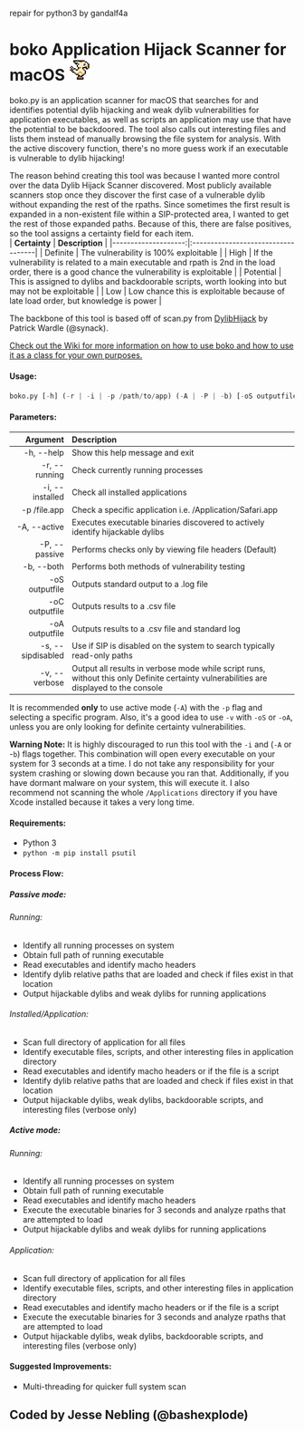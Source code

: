 repair for python3 by gandalf4a

# boko Application Hijack Scanner for macOS ![This is boko](https://github.com/bashexplode/boko/blob/master/boko.png) 
boko.py is an application scanner for macOS that searches for and identifies potential dylib hijacking and 
weak dylib vulnerabilities for application executables, as well as scripts an application may use that 
have the potential to be backdoored. The tool also calls out interesting files and lists them instead of manually 
browsing the file system for analysis. With the active discovery function, there's no more guess work if an executable is vulnerable to dylib hijacking!  

The reason behind creating this tool was because I wanted more control over the data Dylib Hijack Scanner discovered. Most publicly available scanners stop once they discover the first case of a vulnerable dylib without expanding the rest of the rpaths. Since sometimes the first result is expanded in a non-existent file within a SIP-protected area, I wanted to get the rest of those expanded paths. Because of this, there are false positives, so the tool assigns a certainty field for each item.  
| **Certainty**            |  **Description** |
|--------------------:|:-----------------------------------|
| Definite        | The vulnerability is 100% exploitable  |
| High        | If the vulnerability is related to a main executable and rpath is 2nd in the load order, there is a good chance the vulnerability is exploitable  |
| Potential        | This is assigned to dylibs and backdoorable scripts, worth looking into but may not be exploitable  |
| Low        | Low chance this is exploitable because of late load order, but knowledge is power  |

The backbone of this tool is based off of scan.py from [DylibHijack](https://github.com/synack/DylibHijack) by Patrick Wardle (@synack).  

[Check out the Wiki for more information on how to use boko and how to use it as a class for your own purposes.](https://github.com/bashexplode/boko/wiki)

#### Usage:
```Python
boko.py [-h] (-r | -i | -p /path/to/app) (-A | -P | -b) [-oS outputfile | -oC outputfile | -oA outputfile] [-s] [-v]
```

#### Parameters:  
| **Argument**            |  **Description** |
|--------------------:|:-----------------------------------|
| -h, --help          | Show this help message and exit  |
| -r, --running       | Check currently running processes |
| -i, --installed     | Check all installed applications  |
| -p /file.app        | Check a specific application i.e. /Application/Safari.app  |
| -A, --active     | Executes executable binaries discovered to actively identify hijackable dylibs  |
| -P, --passive     | Performs checks only by viewing file headers (Default) |
| -b, --both     | Performs both methods of vulnerability testing  |
| -oS outputfile  | Outputs standard output to a .log file |
| -oC outputfile  | Outputs results to a .csv file |
| -oA outputfile  | Outputs results to a .csv file and standard log  |
| -s, --sipdisabled   | Use if SIP is disabled on the system to search typically read-only paths|
| -v, --verbose       | Output all results in verbose mode while script runs, without this only Definite certainty vulnerabilities are displayed to the console |

It is recommended **only** to use active mode (`-A`) with the `-p` flag and selecting a specific program. Also, it's a good idea to use `-v` with `-oS` or `-oA`, unless you are only looking for definite certainty vulnerabilities.  

**Warning Note:**
It is highly discouraged to run this tool with the `-i` and (`-A` or -`b`) flags together. This combination will open every executable on your system for 3 seconds at a time. I do not take any responsibility for your system crashing or slowing down because you ran that. Additionally, if you have dormant malware on your system, this will execute it. I also recommend not scanning the whole `/Applications` directory if you have Xcode installed because it takes a very long time.   

#### Requirements:

* Python 3  
* `python -m pip install psutil`

#### Process Flow:

##### Passive mode:

###### Running:
* Identify all running processes on system
* Obtain full path of running executable
* Read executables and identify macho headers
* Identify dylib relative paths that are loaded and check if files exist in that location
* Output hijackable dylibs and weak dylibs for running applications

###### Installed/Application:
* Scan full directory of application for all files
* Identify executable files, scripts, and other interesting files in application directory
* Read executables and identify macho headers or if the file is a script
* Identify dylib relative paths that are loaded and check if files exist in that location
* Output hijackable dylibs, weak dylibs, backdoorable scripts, and interesting files (verbose only)

##### Active mode:

###### Running:
* Identify all running processes on system
* Obtain full path of running executable
* Read executables and identify macho headers
* Execute the executable binaries for 3 seconds and analyze rpaths that are attempted to load
* Output hijackable dylibs and weak dylibs for running applications

###### Application:
* Scan full directory of application for all files
* Identify executable files, scripts, and other interesting files in application directory
* Read executables and identify macho headers or if the file is a script
* Execute the executable binaries for 3 seconds and analyze rpaths that are attempted to load
* Output hijackable dylibs, weak dylibs, backdoorable scripts, and interesting files (verbose only)


#### Suggested Improvements:

* Multi-threading for quicker full system scan

## Coded by Jesse Nebling (@bashexplode)
